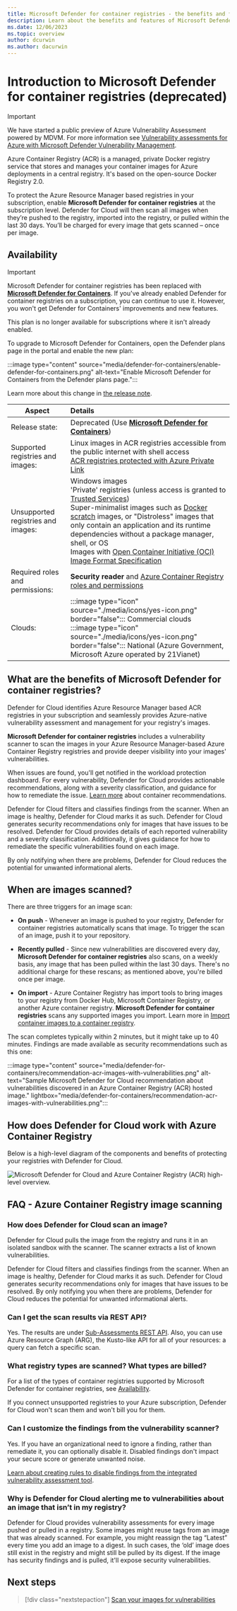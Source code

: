 ```yaml
---
title: Microsoft Defender for container registries - the benefits and features
description: Learn about the benefits and features of Microsoft Defender for container registries.
ms.date: 12/06/2023
ms.topic: overview
author: dcurwin
ms.author: dacurwin
---
```

# Introduction to Microsoft Defender for container registries (deprecated)

> [!IMPORTANT]
> We have started a public preview of Azure Vulnerability Assessment powered by MDVM. For more information see [Vulnerability assessments for Azure with Microsoft Defender Vulnerability Management](agentless-vulnerability-assessment-azure.md).

Azure Container Registry (ACR) is a managed, private Docker registry service that stores and manages your container images for Azure deployments in a central registry. It's based on the open-source Docker Registry 2.0.

To protect the Azure Resource Manager based registries in your subscription, enable **Microsoft Defender for container registries** at the subscription level. Defender for Cloud will then scan all images when they’re pushed to the registry, imported into the registry, or pulled within the last 30 days. You’ll be charged for every image that gets scanned – once per image.

## Availability

> [!IMPORTANT]
> Microsoft Defender for container registries has been replaced with [**Microsoft Defender for Containers**](defender-for-containers-introduction.md). If you've already enabled Defender for container registries on a subscription, you can continue to use it. However, you won't get Defender for Containers' improvements and new features.
>
> This plan is no longer available for subscriptions where it isn't already enabled.
>
> To upgrade to Microsoft Defender for Containers, open the Defender plans page in the portal and enable the new plan:
>
> :::image type="content" source="media/defender-for-containers/enable-defender-for-containers.png" alt-text="Enable Microsoft Defender for Containers from the Defender plans page.":::
>
> Learn more about this change in [the release note](release-notes-archive.md#microsoft-defender-for-containers-plan-released-for-general-availability-ga).

|Aspect|Details|
|----|:----|
|Release state:|Deprecated (Use [**Microsoft Defender for Containers**](defender-for-containers-introduction.md))|
|Supported registries and images:|Linux images in ACR registries accessible from the public internet with shell access<br>[ACR registries protected with Azure Private Link](/azure/container-registry/container-registry-private-link)|
|Unsupported registries and images:|Windows images<br>'Private' registries (unless access is granted to [Trusted Services](/azure/container-registry/allow-access-trusted-services#trusted-services))<br>Super-minimalist images such as [Docker scratch](https://hub.docker.com/_/scratch/) images, or "Distroless" images that only contain an application and its runtime dependencies without a package manager, shell, or OS<br>Images with [Open Container Initiative (OCI) Image Format Specification](https://github.com/opencontainers/image-spec/blob/master/spec.md)|
|Required roles and permissions:|**Security reader** and [Azure Container Registry roles and permissions](/azure/container-registry/container-registry-roles)|
|Clouds:|:::image type="icon" source="./media/icons/yes-icon.png" border="false"::: Commercial clouds<br>:::image type="icon" source="./media/icons/yes-icon.png" border="false"::: National (Azure Government, Microsoft Azure operated by 21Vianet)|

## What are the benefits of Microsoft Defender for container registries?

Defender for Cloud identifies Azure Resource Manager based ACR registries in your subscription and seamlessly provides Azure-native vulnerability assessment and management for your registry's images.

**Microsoft Defender for container registries** includes a vulnerability scanner to scan the images in your Azure Resource Manager-based Azure Container Registry registries and provide deeper visibility into your images' vulnerabilities.

When issues are found, you'll get notified in the workload protection dashboard. For every vulnerability, Defender for Cloud provides actionable recommendations, along with a severity classification, and guidance for how to remediate the issue. [Learn more](recommendations-reference-container.md) about container recommendations.

Defender for Cloud filters and classifies findings from the scanner. When an image is healthy, Defender for Cloud marks it as such. Defender for Cloud generates security recommendations only for images that have issues to be resolved. Defender for Cloud provides details of each reported vulnerability and a severity classification. Additionally, it gives guidance for how to remediate the specific vulnerabilities found on each image.

By only notifying when there are problems, Defender for Cloud reduces the potential for unwanted informational alerts.

## When are images scanned?

There are three triggers for an image scan:

- **On push** - Whenever an image is pushed to your registry, Defender for container registries automatically scans that image. To trigger the scan of an image, push it to your repository.

- **Recently pulled** - Since new vulnerabilities are discovered every day, **Microsoft Defender for container registries** also scans, on a weekly basis, any image that has been pulled within the last 30 days. There's no additional charge for these rescans; as mentioned above, you're billed once per image.

- **On import** - Azure Container Registry has import tools to bring images to your registry from Docker Hub, Microsoft Container Registry, or another Azure container registry. **Microsoft Defender for container registries** scans any supported images you import. Learn more in [Import container images to a container registry](/azure/container-registry/container-registry-import-images).

The scan completes typically within 2 minutes, but it might take up to 40 minutes. Findings are made available as security recommendations such as this one:

:::image type="content" source="media/defender-for-containers/recommendation-acr-images-with-vulnerabilities.png" alt-text="Sample Microsoft Defender for Cloud recommendation about vulnerabilities discovered in an Azure Container Registry (ACR) hosted image." lightbox="media/defender-for-containers/recommendation-acr-images-with-vulnerabilities.png":::

## How does Defender for Cloud work with Azure Container Registry

Below is a high-level diagram of the components and benefits of protecting your registries with Defender for Cloud.

![Microsoft Defender for Cloud and Azure Container Registry (ACR) high-level overview.](./media/azure-container-registry-integration/aks-acr-integration-detailed.png)

## FAQ - Azure Container Registry image scanning

### How does Defender for Cloud scan an image?

Defender for Cloud pulls the image from the registry and runs it in an isolated sandbox with the scanner. The scanner extracts a list of known vulnerabilities.

Defender for Cloud filters and classifies findings from the scanner. When an image is healthy, Defender for Cloud marks it as such. Defender for Cloud generates security recommendations only for images that have issues to be resolved. By only notifying you when there are problems, Defender for Cloud reduces the potential for unwanted informational alerts.

### Can I get the scan results via REST API?

Yes. The results are under [Sub-Assessments REST API](/rest/api/defenderforcloud-composite/sub-assessments/list?view=rest-defenderforcloud-composite-latest&tabs=HTTP&preserve-view=true). Also, you can use Azure Resource Graph (ARG), the Kusto-like API for all of your resources: a query can fetch a specific scan.

### What registry types are scanned? What types are billed?

For a list of the types of container registries supported by Microsoft Defender for container registries, see [Availability](#availability).

If you connect unsupported registries to your Azure subscription, Defender for Cloud won't scan them and won't bill you for them.

### Can I customize the findings from the vulnerability scanner?

Yes. If you have an organizational need to ignore a finding, rather than remediate it, you can optionally disable it. Disabled findings don't impact your secure score or generate unwanted noise.

[Learn about creating rules to disable findings from the integrated vulnerability assessment tool](disable-vulnerability-findings-containers.md).

### Why is Defender for Cloud alerting me to vulnerabilities about an image that isn’t in my registry?

Defender for Cloud provides vulnerability assessments for every image pushed or pulled in a registry. Some images might reuse tags from an image that was already scanned. For example, you might reassign the tag “Latest” every time you add an image to a digest. In such cases, the ‘old’ image does still exist in the registry and might still be pulled by its digest. If the image has security findings and is pulled, it'll expose security vulnerabilities.

## Next steps

> [!div class="nextstepaction"]
> [Scan your images for vulnerabilities](agentless-vulnerability-assessment-azure.md)
